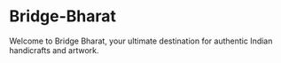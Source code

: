 # Bridge-Bharat
Welcome to Bridge Bharat, your ultimate destination for authentic Indian handicrafts and artwork. 
